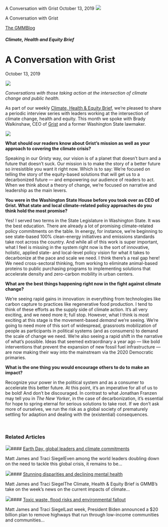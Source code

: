 



A Conversation with Grist
October 13, 2019
![](data:image/gif;base64,R0lGODlhAQABAAAAACH5BAEKAAEALAAAAAABAAEAAAICTAEAOw==)![](https://www.gmmb.com/wp-content/uploads/2020/11/Brady-Walkinshaw-Header-Image-scaled.jpg)



A Conversation with Grist





 [The GMMBlog](/blog/)



##### Climate, Health and Equity Brief

 A Conversation with Grist
=========================


October 13, 2019



![](data:image/gif;base64,R0lGODlhAQABAAAAACH5BAEKAAEALAAAAAABAAEAAAICTAEAOw==)![](https://www.gmmb.com/wp-content/uploads/2020/11/Brady-Walkinshaw-Header-Image-scaled-552x552.jpg) 


*Conversations with those taking action at the intersection of climate change and public health.*


As part of our weekly [Climate, Health & Equity Brief](https://us4.campaign-archive.com/home/?u=f2f8c4bdabe1a2a83f914e813&id=4a13a601e2), we’re pleased to share a periodic interview series with leaders working at the intersection of climate change, health and equity. This month we spoke with Brady Walkinshaw, CEO of [Grist](https://grist.org) and a former Washington State lawmaker.


![](data:image/gif;base64,R0lGODlhAQABAAAAACH5BAEKAAEALAAAAAABAAEAAAICTAEAOw==)![](https://www.gmmb.com/wp-content/uploads/Brady-Walkinshaw-Photo-512x384.jpg)


**What should our readers know about Grist’s mission as well as your approach to covering the climate crisis?**


Speaking in our Gristy way, our vision is of a planet that doesn’t burn and a future that doesn’t suck. Our mission is to make the story of a better future so irresistible you want it right now. Which is to say: We’re focused on telling the story of the equity-based solutions that will get us to a decarbonized future — and empowering our audience of readers to act. When we think about a theory of change, we’re focused on narrative and leadership as the main levers.


**You were in the Washington State House before you took over as CEO of Grist. What state and local climate-related policy approaches do you think hold the most promise?**


Yes! I served two terms in the State Legislature in Washington State. It was the best education. There are already a lot of promising climate-related policy commitments on the table. In energy, for instance, we’re beginning to see state-based 100% clean-energy initiatives and emissions standards take root across the country. And while all of this work is super important, what I feel is missing in the system right now is the sort of innovative, holistic, applied state- and local-level policy vision for what it takes to decarbonize at the pace and scale we need. I think there’s a real gap here! We need cross-sectoral thinking, from working to eliminate animal-based proteins to public purchasing programs to implementing solutions that accelerate density and zero-carbon mobility in urban centers.


**What are the best things happening right now in the fight against climate change?**


We’re seeing rapid gains in innovation: in everything from technologies like carbon capture to practices like regenerative food production. I tend to think of these efforts as the supply side of climate action. It’s all very exciting, and we need more it; full stop. However, what I think is most exciting at this stage is the movement-based *demand* we’re seeing. We’re going to need more of this sort of widespread, grassroots mobilization of people as participants in political systems (and as consumers) to demand the scale of change we need. We’re also seeing a rapid shift in the narrative of what’s possible. Ideas that seemed extraordinary a year ago — like bold interventions that prevent the expansion of new fossil fuel infrastructure — are now making their way into the mainstream via the 2020 Democratic primaries.


**What is the one thing you would encourage others to do to make an impact?**


Recognize your power in the political system and as a consumer to accelerate this better future. At this point, it’s an imperative for all of us to be bold! And don’t be discouraged. In contrast to what Jonathan Franzen may tell you in *The New Yorker*, in the case of decarbonization, it’s essential for hope to spring eternal for serious solutions to take root. If we don’t ask more of ourselves, we run the risk as a global society of prematurely settling for adaption and dealing with the (existential) consequences.


 









### Related Articles

![](data:image/gif;base64,R0lGODlhAQABAAAAACH5BAEKAAEALAAAAAABAAEAAAICTAEAOw==)![](https://www.gmmb.com/wp-content/uploads/2021/04/b5197d82-9fb4-4c84-a8d9-e468348c4c67-380x200.jpg)#### [Earth Day, global leaders and climate commitments](https://www.gmmb.com/news/earth-day-global-leaders-and-climate-commitments/)

Matt James and Traci SiegelEven among the world leaders doubling down on the need to tackle this global crisis, it remains to be…

![](data:image/gif;base64,R0lGODlhAQABAAAAACH5BAEKAAEALAAAAAABAAEAAAICTAEAOw==)![](https://www.gmmb.com/wp-content/uploads/2021/04/4.16header-380x200.png)#### [Stunning disparities and declining mental health](https://www.gmmb.com/news/stunning-disparities-and-declining-mental-health/)

Matt James and Traci SiegelThe Climate, Health & Equity Brief is GMMB’s take on the week’s news on the current impacts of climate…

![](data:image/gif;base64,R0lGODlhAQABAAAAACH5BAEKAAEALAAAAAABAAEAAAICTAEAOw==)![](https://www.gmmb.com/wp-content/uploads/2021/04/Picture1-380x200.jpg)#### [Toxic waste, flood risks and environmental fallout](https://www.gmmb.com/news/toxic-waste-flood-risks-and-environmental-fallout/)

Matt James and Traci SiegelLast week, President Biden announced a $20 billion plan to remove highways that run through low-income communities and communities…




